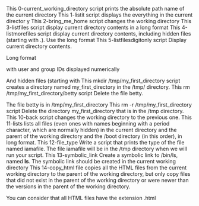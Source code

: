 This 0-current_working_directory script prints the absolute path name of the current directory
This 1-listit script displays the everything in the current director
y
This 2-bring_me_home script changes the working directory
This 3-listfiles script display current directory contents in a long format
This 4-listmorefiles script display current directory contents, including hidden files (starting with .). Use the long format
This 5-listfilesdigitonly script Display current directory contents.



Long format

with user and group IDs displayed numerically

And hidden files (starting with 
This mkdir /tmp/my_first_directory script creates a directory named my_first_directory in the /tmp/ directory.
This rm /tmp/my_first_directory/betty script Delete the file betty.



The file betty is in /tmp/my_first_directory
This rm -r /tmp/my_first_directory script Delete the directory my_first_directory that is in the /tmp directory.
This 10-back script changes the working directory to the previous one.
This 11-lists  lists all files (even ones with names beginning with a period character, which are normally hidden) in the current directory and the parent of the working directory and the /boot directory (in this order), in long format.
This 12-file_type Write a script that prints the type of the file named iamafile. The file iamafile will be in the /tmp directory when we will run your script.
This 13-symbolic_link Create a symbolic link to /bin/ls, named __ls__. The symbolic link should be created in the current working directory
This 14-copy_html file copies all the HTML files from the current working directory to the parent of the working directory, but only copy files that did not exist in the parent of the working directory or were newer than the versions in the parent of the working directory.



You can consider that all HTML files have the extension .html
